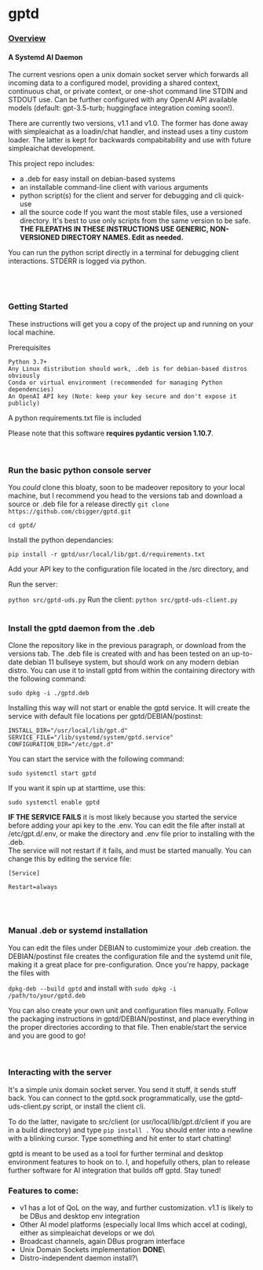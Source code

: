 # **gptd**

### <u>Overview</u>
#### A Systemd AI Daemon

The current vesrions open a unix domain socket server which forwards all incoming data to a configured model, providing a shared context, continuous chat, or private context, or one-shot command line STDIN and STDOUT use. Can be further configured with any OpenAI API available models (default: gpt-3.5-turb; huggingface integration coming soon!).

There are currently two versions, v1.1 and v1.0. The former has done away with simpleaichat as a loadin/chat handler, and instead uses a tiny custom loader. The latter is kept for backwards compabitability and use with future simpleaichat development.

This project repo includes:
   - a .deb for easy install on debian-based systems
   - an installable command-line client with various arguments
   - python script(s) for the client and server for debugging and cli quick-use
   - all the source code
If you want the most stable files, use a versioned directory. It's best to use only scripts from the same version to be safe. 
**THE FILEPATHS IN THESE INSTRUCTIONS USE GENERIC, NON-VERSIONED DIRECTORY NAMES. Edit as needed.**

You can run the python script directly in a terminal for debugging client interactions. STDERR is logged via python.  
<br />
<br />
<br />
### Getting Started

These instructions will get you a copy of the project up and running on your local machine.

Prerequisites

    Python 3.7+
    Any Linux distribution should work, .deb is for debian-based distros obviously
    Conda or virtual environment (recommended for managing Python dependencies)
    An OpenAI API key (Note: keep your key secure and don't expose it publicly)

A python requirements.txt file is included

Please note that this software **requires pydantic version 1.10.7**.
<br />
<br />
<br />
### Run the basic python console server

You *could* clone this bloaty, soon to be madeover repository to your local machine, but I recommend you head to the versions tab and download a source or .deb file for a release directly
`git clone https://github.com/cbigger/gptd.git`

`cd gptd/`


Install the python dependancies:

`pip install -r gptd/usr/local/lib/gpt.d/requirements.txt`


Add your API key to the configuration file located in the /src directory, and

Run the server:

`python src/gptd-uds.py`
Run the client:
`python src/gptd-uds-client.py`
<br />
<br />

### Install the gptd daemon from the .deb

Clone the repository like in the previous paragraph, or download from the versions tab. 
The .deb file is created with and has been tested on an up-to-date debian 11 bullseye system, but should work on any modern debian distro. 
You can use it to install gptd from within the containing directory with the following command:

`sudo dpkg -i ./gptd.deb` 

Installing this way will not start or enable the gptd service. It will create the service with default file locations per gptd/DEBIAN/postinst:

    INSTALL_DIR="/usr/local/lib/gpt.d"
    SERVICE_FILE="/lib/systemd/system/gptd.service"
    CONFIGURATION_DIR="/etc/gpt.d"

You can start the service with the following command:

`sudo systemctl start gptd`

If you want it spin up at starttime, use this:

`sudo systemctl enable gptd`

**IF THE SERVICE FAILS** it is most likely because you started the service before adding your api key to the .env. You can edit the file after install at /etc/gpt.d/.env, or make the directory and .env file prior to installing with the .deb.  
The service will not restart if it fails, and must be started manually. You can change this by editing the service file:

    [Service]

    Restart=always

<br />
<br />

### Manual .deb or systemd installation

You can edit the files under DEBIAN to customimize your .deb creation. the DEBIAN/postinst file creates the configuration file and the systemd unit file, making it a great place for pre-configuration. Once you're happy, package the files with

`dpkg-deb --build gptd`
and install with
`sudo dpkg -i /path/to/your/gptd.deb`

You can also create your own unit and configuration files manually. Follow the packaging instructions in gptd/DEBIAN/postinst, and place everything in the proper directories according to that file. Then enable/start the service and you are good to go!
<br />
<br />
<br />
### Interacting with the server

It's a simple unix domain socket server. You send it stuff, it sends stuff back. You can connect to the gptd.sock programmatically, use the gptd-uds-client.py script, or install the client cli.

To do the latter, navigate to src/client (or usr/local/lib/gpt.d/client if you are in a build directory) and type `pip install .` You should enter into a newline with a blinking cursor.
Type something and hit enter to start chatting!

gptd is meant to be used as a tool for further terminal and desktop environment features to hook on to. I, and hopefully others, plan to release further software for AI integration that builds off gptd. Stay tuned!


### Features to come:

   - v1 has a lot of QoL on the way, and further customization. v1.1 is likely to be DBus and desktop env integration
   - Other AI model platforms (especially local llms which accel at coding), either as simpleaichat develops or we do\
   - Broadcast channels, again DBus program interface
   - Unix Domain Sockets implementation  **DONE**\
   - Distro-independent daemon install?\
